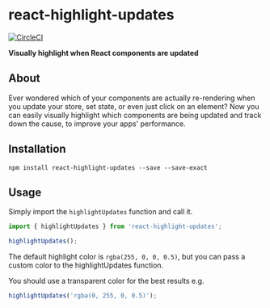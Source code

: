# react-highlight-updates

[![CircleCI](https://circleci.com/gh/JakeSidSmith/react-highlight-updates/tree/master.svg?style=svg)](https://circleci.com/gh/JakeSidSmith/react-highlight-updates/tree/master)

**Visually highlight when React components are updated**

## About

Ever wondered which of your components are actually re-rendering when you update your store, set state, or even just click on an element? Now you can easily visually highlight which components are being updated and track down the cause, to improve your apps' performance.

## Installation

```shell
npm install react-highlight-updates --save --save-exact
```

## Usage

Simply import the `highlightUpdates` function and call it.

```typescript
import { highlightUpdates } from 'react-highlight-updates';

highlightUpdates();
```

The default highlight color is `rgba(255, 0, 0, 0.5)`, but you can pass a custom color to the highlightUpdates function.

You should use a transparent color for the best results e.g.

```typescript
highlightUpdates('rgba(0, 255, 0, 0.5)');
```
